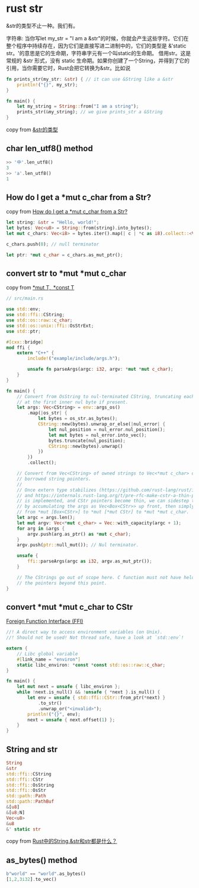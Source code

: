 # rust str

&str的类型不止一种。我们有。

字符串: 当你写let my_str = "I am a &str"的时候，你就会产生这些字符。它们在整个程序中持续存在，因为它们是直接写进二进制中的，它们的类型是 &'static str。'的意思是它的生命期，字符串字元有一个叫static的生命期。
借用str。这是常规的 &str 形式，没有 static 生命期。如果你创建了一个String，并得到了它的引用，当你需要它时，Rust会把它转换为&str。比如说

``` rust
fn prints_str(my_str: &str) { // it can use &String like a &str
    println!("{}", my_str);
}

fn main() {
    let my_string = String::from("I am a string");
    prints_str(&my_string); // we give prints_str a &String
}
```

copy from [&str的类型](https://kumakichi.github.io/easy_rust_chs/Chapter_39.html)

## char len_utf8() method

``` rust
>> '中'.len_utf8()
3
>> 'a'.len_utf8()
1
```

## How do I get a *mut c_char from a Str?

copy from [How do I get a *mut c_char from a Str?](https://stackoverflow.com/questions/28094636/how-do-i-get-a-mut-c-char-from-a-str)
``` rust
let string: &str = "Hello, world!";
let bytes: Vec<u8> = String::from(string).into_bytes();
let mut c_chars: Vec<i8> = bytes.iter().map(| c | *c as i8).collect::<Vec<i8>>();

c_chars.push(0); // null terminator

let ptr: *mut c_char = c_chars.as_mut_ptr();
```

## convert str to *mut *mut c_char

copy from [*mut T, *const T](https://cxx.rs/binding/rawptr.html)
``` rust
// src/main.rs

use std::env;
use std::ffi::CString;
use std::os::raw::c_char;
use std::os::unix::ffi::OsStrExt;
use std::ptr;

#[cxx::bridge]
mod ffi {
    extern "C++" {
        include!("example/include/args.h");

        unsafe fn parseArgs(argc: i32, argv: *mut *mut c_char);
    }
}

fn main() {
    // Convert from OsString to nul-terminated CString, truncating each argument
    // at the first inner nul byte if present.
    let args: Vec<CString> = env::args_os()
        .map(|os_str| {
            let bytes = os_str.as_bytes();
            CString::new(bytes).unwrap_or_else(|nul_error| {
                let nul_position = nul_error.nul_position();
                let mut bytes = nul_error.into_vec();
                bytes.truncate(nul_position);
                CString::new(bytes).unwrap()
            })
        })
        .collect();

    // Convert from Vec<CString> of owned strings to Vec<*mut c_char> of
    // borrowed string pointers.
    //
    // Once extern type stabilizes (https://github.com/rust-lang/rust/issues/43467)
    // and https://internals.rust-lang.org/t/pre-rfc-make-cstr-a-thin-pointer/6258
    // is implemented, and CStr pointers become thin, we can sidestep this step
    // by accumulating the args as Vec<Box<CStr>> up front, then simply casting
    // from *mut [Box<CStr>] to *mut [*mut CStr] to *mut *mut c_char.
    let argc = args.len();
    let mut argv: Vec<*mut c_char> = Vec::with_capacity(argc + 1);
    for arg in &args {
        argv.push(arg.as_ptr() as *mut c_char);
    }
    argv.push(ptr::null_mut()); // Nul terminator.

    unsafe {
        ffi::parseArgs(argc as i32, argv.as_mut_ptr());
    }

    // The CStrings go out of scope here. C function must not have held on to
    // the pointers beyond this point.
}
```

## convert *mut *mut c_char to CStr
[Foreign Function Interface (FFI)](https://anssi-fr.github.io/rust-guide/07_ffi.html)

``` rust
//! A direct way to access environment variables (on Unix).
//! Should not be used! Not thread safe, have a look at `std::env`!

extern {
    // Libc global variable
    #[link_name = "environ"]
    static libc_environ: *const *const std::os::raw::c_char;
}

fn main() {
    let mut next = unsafe { libc_environ };
    while !next.is_null() && !unsafe { *next }.is_null() {
        let env = unsafe { std::ffi::CStr::from_ptr(*next) }
            .to_str()
            .unwrap_or("<invalid>");
        println!("{}", env);
        next = unsafe { next.offset(1) };
    }
}
```


## String and str

``` rust
String
&str
std::ffi::CString
std::ffi::CStr
std::ffi::OsString
std::ffi::OsStr
std::path::Path
std::path::PathBuf
&[u8]
&[u8;N]
Vec<u8>
&u8
&' static str
```
copy from [Rust中的String,&str和str都是什么？](https://zhuanlan.zhihu.com/p/384496181)

## as_bytes() method

``` rust
b"world" == "world".as_bytes()
[1,2,3i32].to_vec()
```
